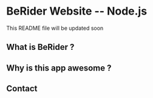 BeRider Website -- Node.js
=====================================


This README file will be updated soon

What is BeRider ?
-----------------



Why is this app awesome ?
-------------------------



Contact
--------

